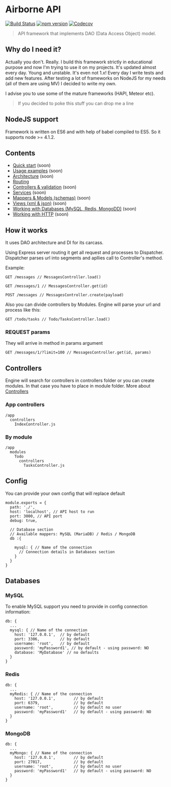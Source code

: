 # Airborne API
[![Build Status](https://travis-ci.org/niklucky/airborne.svg?branch=master)](https://travis-ci.org/niklucky/airborne)
[![npm version](https://img.shields.io/npm/v/airborne.svg?style=flat-square)](https://www.npmjs.com/package/airborne)
[![Codecov](https://img.shields.io/codecov/c/github/niklucky/airborne.svg?maxAge=2592000?style=flat-square)](https://codecov.io/gh/niklucky/airborne)

> API framework that implements DAO (Data Access Object) model.

## Why do I need it?
Actually you don't. Really. I build this framework strictly in educational purpose and now I'm trying to use it on my projects.
It's updated almost every day. Young and unstable. It's even not 1.x!
Every day I write tests and add new features.
After testing a lot of frameworks on NodeJS for my needs (all of them are using MV) I decided to write my own.

I advise you to use some of the mature frameworks (HAPI, Meteor etc).

> If you decided to poke this stuff you can drop me a line

## NodeJS support

Framework is written on ES6 and with help of babel compiled to ES5.
So it supports node >= 4.1.2.


## Contents
* [Quick start](./docs/Quick-start.md) (soon)
* [Usage examples](./docs/Usage.md) (soon)
* [Architecture](https://github.com/niklucky/airborne/blob/master/docs/Architecture.md) (soon)
* [Routing](https://github.com/niklucky/airborne/blob/master/docs/Routing.md)
* [Controllers & validation](./docs/Architecture.md) (soon)
* [Services](./docs/Services.md) (soon)
* [Mappers & Models (schemas)](./docs/Mappers.md) (soon)
* [Views (xml & json)](./docs/Views.md) (soon)
* [Working with Databases (MySQL, Redis, MongoDD)](./docs/Databases.md) (soon)
* [Working with HTTP](./docs/HTTP.md) (soon)

## How it works
It uses DAO architecture and DI for its carcass.

Using Express server routing it get all request and processes to Dispatcher.
Dispatcher parses url into segments and apllies call to Controller's method.

Example:
```
GET /messages // MessagesController.load()
```
```
GET /messages/1 // MessagesController.get(id)
```
```
POST /messages // MessagesController.create(payload)
```
Also you can divide controllers by Modules.
Engine will parse your url and process like this:
```
GET /todo/tasks // Todo/TasksController.load()
```

### REQUEST params
They will arrive in method in params argument
```
GET /messages/1/?limit=100 // MessagesController.get(id, params)
```
## Controllers
Engine will search for controllers in controllers folder or you can create modules. In that case you have to place in module folder.
More about [Controllers](./docs/Controllers.md)

### App controllers
```
/app
  controllers
    IndexController.js
```
### By module
```
/app
  modules
    Todo
      controllers
        TasksController.js
```

## Config
You can provide your own config that will replace default

```
module.exports = {
  path: './',
  host: 'localhost', // API host to run
  port: 3000, // API port
  debug: true,

  // Database section
  // Available mappers: MySQL (MariaDB) / Redis / MongoDB
  db :{

    mysql: { // Name of the connection
      // Connection details in Databases section
    }
  }
}
```

## Databases
### MySQL
To enable MySQL support you need to provide in config connection information:

```
db: {
  ...
  mysql: { // Name of the connection
    host: '127.0.0.1',  // by default
    port: 3306,         // by default
    username: 'root',   // by default
    password: 'myPassword1', // by default - using password: NO
    database: 'MyDatabase' // no defaults
  }
}
```

### Redis

```
db: {
  ...
  myRedis: { // Name of the connection
    host: '127.0.0.1',        // by default
    port: 6379,               // by default
    username: 'root',         // by default no user
    password: 'myPassword1'   // by default - using password: NO
  }
}
```

### MongoDB
```
db: {
  ...
  myMongo: { // Name of the connection
    host: '127.0.0.1',        // by default
    port: 27017,              // by default
    username: 'root',         // by default no user
    password: 'myPassword1'   // by default - using password: NO
  }
}
```
